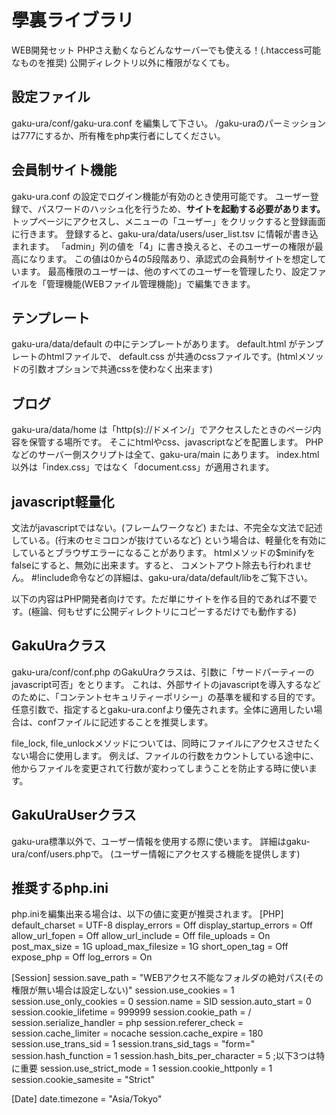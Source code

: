 # 學裏ライブラリ
WEB開発セット
PHPさえ動くならどんなサーバーでも使える！(.htaccess可能なものを推奨) 公開ディレクトリ以外に権限がなくても。

## 設定ファイル
gaku-ura/conf/gaku-ura.conf を編集して下さい。
/gaku-uraのパーミッションは777にするか、所有権をphp実行者にしてください。


## 会員制サイト機能
gaku-ura.conf の設定でログイン機能が有効のとき使用可能です。
ユーザー登録で、パスワードのハッシュ化を行うため、**サイトを起動する必要があります。**
トップページにアクセスし、メニューの「ユーザー」をクリックすると登録画面に行きます。
登録すると、gaku-ura/data/users/user_list.tsv に情報が書き込まれます。
「admin」列の値を「4」に書き換えると、そのユーザーの権限が最高になります。
この値は0から4の5段階あり、承認式の会員制サイトを想定しています。
最高権限のユーザーは、他のすべてのユーザーを管理したり、設定ファイルを「管理機能(WEBファイル管理機能)」で編集できます。


## テンプレート
gaku-ura/data/default の中にテンプレートがあります。
default.html がテンプレートのhtmlファイルで、
default.css が共通のcssファイルです。(htmlメソッドの引数オプションで共通cssを使わなく出来ます)


## ブログ
gaku-ura/data/home は「http(s)://ドメイン/」でアクセスしたときのページ内容を保管する場所です。
そこにhtmlやcss、javascriptなどを配置します。
PHPなどのサーバー側スクリプトは全て、gaku-ura/main にあります。
index.html以外は「index.css」ではなく「document.css」が適用されます。


## javascript軽量化
文法がjavascriptではない。(フレームワークなど)
または、不完全な文法で記述している。(行末のセミコロンが抜けているなど)
という場合は、軽量化を有効にしているとブラウザエラーになることがあります。
htmlメソッドの$minifyをfalseにすると、無効に出来ます。すると、
コメントアウト除去も行われません。
#!include命令などの詳細は、gaku-ura/data/default/libをご覧下さい。



以下の内容はPHP開発者向けです。ただ単にサイトを作る目的であれば不要です。(極論、何もせずに公開ディレクトリにコピーするだけでも動作する)

## GakuUraクラス
gaku-ura/conf/conf.php のGakuUraクラスは、引数に「サードパーティーのjavascript可否」をとります。
これは、外部サイトのjavascriptを導入するなどのために、「コンテントセキュリティーポリシー」の基準を緩和する目的です。
任意引数で、指定するとgaku-ura.confより優先されます。全体に適用したい場合は、confファイルに記述することを推奨します。

file_lock, file_unlockメソッドについては、同時にファイルにアクセスさせたくない場合に使用します。
例えば、ファイルの行数をカウントしている途中に、他からファイルを変更されて行数が変わってしまうことを防止する時に使います。


## GakuUraUserクラス
gaku-ura標準以外で、ユーザー情報を使用する際に使います。
詳細はgaku-ura/conf/users.phpで。
(ユーザー情報にアクセスする機能を提供します)

## 推奨するphp.ini
php.iniを編集出来る場合は、以下の値に変更が推奨されます。
[PHP]
default_charset = UTF-8
display_errors = Off
display_startup_errors = Off
allow_url_fopen = Off
allow_url_include = Off
file_uploads = On
post_max_size = 1G
upload_max_filesize = 1G
short_open_tag = Off
expose_php = Off
log_errors = On

[Session]
session.save_path = "WEBアクセス不能なフォルダの絶対パス(その権限が無い場合は設定しない)"
session.use_cookies = 1
session.use_only_cookies = 0
session.name = SID
session.auto_start = 0
session.cookie_lifetime = 999999
session.cookie_path = /
session.serialize_handler = php
session.referer_check =
session.cache_limiter = nocache
session.cache_expire = 180
session.use_trans_sid = 1
session.trans_sid_tags = "form="
session.hash_function = 1
session.hash_bits_per_character = 5
;以下3つは特に重要
session.use_strict_mode = 1
session.cookie_httponly = 1
session.cookie_samesite = "Strict"

[Date]
date.timezone = "Asia/Tokyo"



